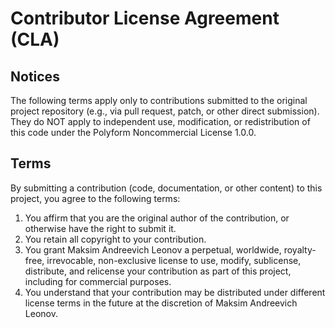 # Contributor License Agreement (CLA)


## Notices

The following terms apply only to contributions submitted to the original project
repository (e.g., via pull request, patch, or other direct submission).
They do NOT apply to independent use, modification, or redistribution of this code
under the Polyform Noncommercial License 1.0.0.

## Terms

By submitting a contribution (code, documentation, or other content) to this project,
you agree to the following terms:

1. You affirm that you are the original author of the contribution, 
or otherwise have the right to submit it.
2. You retain all copyright to your contribution.
3. You grant Maksim Andreevich Leonov a perpetual, worldwide, royalty-free, irrevocable, 
non-exclusive license to use, modify, sublicense, distribute, and relicense your contribution 
as part of this project, including for commercial purposes.
4. You understand that your contribution may be distributed under different license terms in 
the future at the discretion of Maksim Andreevich Leonov.